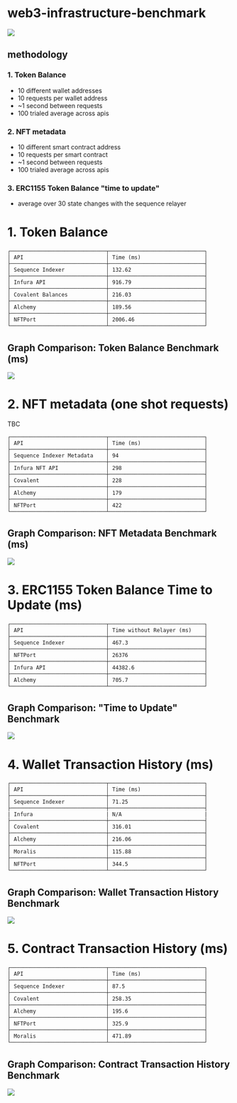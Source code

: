 # web3-infrastructure-benchmark

![](./ships.png)

## methodology

### 1. Token Balance
- 10 different wallet addresses
- 10 requests per wallet address
- ~1 second between requests
- 100 trialed average across apis

### 2. NFT metadata
- 10 different smart contract address
- 10 requests per smart contract
- ~1 second between requests
- 100 trialed average across apis

### 3. ERC1155 Token Balance "time to update"
- average over 30 state changes with the sequence relayer

# 1. Token Balance
```
┌──────────────────────────────┬──────────────────────────────┐
│ API                          │ Time (ms)                    │
├──────────────────────────────┼──────────────────────────────┤
│ Sequence Indexer             │ 132.62                       │
├──────────────────────────────┼──────────────────────────────┤
│ Infura API                   │ 916.79                       │
├──────────────────────────────┼──────────────────────────────┤
│ Covalent Balances            │ 216.03                       │
├──────────────────────────────┼──────────────────────────────┤
│ Alchemy                      │ 189.56                       │
├──────────────────────────────┼──────────────────────────────┤
│ NFTPort                      │ 2006.46                      │
└──────────────────────────────┴──────────────────────────────┘
```

## Graph Comparison: Token Balance Benchmark (ms)
![](./benchmark_averages.png)

# 2. NFT metadata (one shot requests)
TBC
```
┌──────────────────────────────┬──────────────────────────────┐
│ API                          │ Time (ms)                    │
├──────────────────────────────┼──────────────────────────────┤
│ Sequence Indexer Metadata    │ 94                           │
├──────────────────────────────┼──────────────────────────────┤
│ Infura NFT API               │ 298                          │
├──────────────────────────────┼──────────────────────────────┤
│ Covalent                     │ 228                          │
├──────────────────────────────┼──────────────────────────────┤
│ Alchemy                      │ 179                          │
├──────────────────────────────┼──────────────────────────────┤
│ NFTPort                      │ 422                          │
└──────────────────────────────┴──────────────────────────────┘
```

## Graph Comparison: NFT Metadata Benchmark (ms)
![](./benchmark_nft.png)

# 3. ERC1155 Token Balance Time to Update (ms)
```
┌──────────────────────────────┬──────────────────────────────┐
│ API                          │ Time without Relayer (ms)    │
├──────────────────────────────┼──────────────────────────────┤
│ Sequence Indexer             │ 467.3                        │
├──────────────────────────────┼──────────────────────────────┤
│ NFTPort                      │ 26376                        │
├──────────────────────────────┼──────────────────────────────┤
│ Infura API                   │ 44382.6                      │
├──────────────────────────────┼──────────────────────────────┤
│ Alchemy                      │ 705.7                        │
└──────────────────────────────┴──────────────────────────────┘

```
## Graph Comparison: "Time to Update" Benchmark
![](./token_update_nft_1.png)

# 4. Wallet Transaction History (ms)
```
┌──────────────────────────────┬──────────────────────────────┐
│ API                          │ Time (ms)                    │
├──────────────────────────────┼──────────────────────────────┤
│ Sequence Indexer             │ 71.25                        │
├──────────────────────────────┼──────────────────────────────┤
| Infura                       | N/A                          |
├──────────────────────────────┼──────────────────────────────┤
│ Covalent                     │ 316.01                       │
├──────────────────────────────┼──────────────────────────────┤
│ Alchemy                      │ 216.06                       │
├──────────────────────────────┼──────────────────────────────┤
│ Moralis                      │ 115.88                       │
├──────────────────────────────┼──────────────────────────────┤
│ NFTPort                      │ 344.5                        │
└──────────────────────────────┴──────────────────────────────┘
```

## Graph Comparison: Wallet Transaction History Benchmark
![](./tx_history_benchmark.png)

# 5. Contract Transaction History (ms)
```
┌──────────────────────────────┬──────────────────────────────┐
│ API                          │ Time (ms)                    │
├──────────────────────────────┼──────────────────────────────┤
│ Sequence Indexer             │ 87.5                         │
├──────────────────────────────┼──────────────────────────────┤
│ Covalent                     │ 258.35                       │
├──────────────────────────────┼──────────────────────────────┤
│ Alchemy                      │ 195.6                        │
├──────────────────────────────┼──────────────────────────────┤
│ NFTPort                      │ 325.9                        │
├──────────────────────────────┼──────────────────────────────┤
│ Moralis                      │ 471.89                       │
└──────────────────────────────┴──────────────────────────────┘
```

## Graph Comparison: Contract Transaction History Benchmark
![](./contract_tx_history_benchmark.png)
